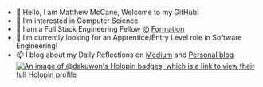 
- 👋 Hello, I am Matthew McCane, Welcome to my GitHub!
- 👀 I’m interested in Computer Science
- 🌱 I am a Full Stack Engineering Fellow @ [Formation](https://formation.dev)
- 💞️ I’m currently looking for an Apprentice/Entry Level role in Software Engineering!
- 📫 I blog about my Daily Reflections on [Medium](https://medium.com/@DakuwoN) and [Personal blog](https://matthewmccane.blogspot.com)
  [![An image of @dakuwon's Holopin badges, which is a link to view their full Holopin profile](https://holopin.me/dakuwon)](https://holopin.io/@dakuwon)



<!---
DakuwoN/DakuwoN is a ✨ special ✨ repository because its `README.md` (this file) appears on your GitHub profile.
You can click the Preview link to take a look at your changes.


--->
